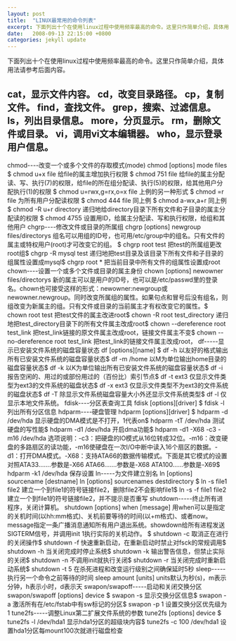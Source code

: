 ```yaml
---
layout: post
title:  "LINUX最常用的命令列表"
excerpt: 下面列出十个在使用linux过程中使用频率最高的命令。这里只作简单介绍，具体用法请参考后面内容
date:   2008-09-13 22:15:00 +0800
categories: jekyll update
---   
```

<!--markdown-->下面列出十个在使用linux过程中使用频率最高的命令。这里只作简单介绍，具体用法请参考后面内容。
cat，显示文件内容。
cd，改变目录路径。
cp，复制文件。
find，查找文件。
grep，搜索、过滤信息。
ls，列出目录信息。
more，分页显示。
rm，删除文件或目录。
vi，调用vi文本编辑器。
who，显示登录用户信息。
-------------------


<!--more-->


chmod----改变一个或多个文件的存取模式(mode)
chmod [options] mode files
$ chmod u+x file                 给file的属主增加执行权限
$ chmod 751 file                 给file的属主分配读、写、执行(7)的权限，给file的所在组分配读、执行(5)的权限，给其他用户分配执行(1)的权限
$ chmod u=rwx,g=rx,o=x file     上例的另一种形式
$ chmod =r file                 为所有用户分配读权限
$ chmod 444 file                同上例
$ chmod a-wx,a+r                同上例
$ chmod -R u+r directory        递归地给directory目录下所有文件和子目录的属主分配读的权限
$ chmod 4755                    设置用ID，给属主分配读、写和执行权限，给组和其他用户
chgrp----修改文件或目录的所属组
chgrp [options] newgroup files/directorys
组名可以用组的ID号，也可用/etc/group中的组名。只有文件的属主或特权用户(root)才可改变它的组。
$ chgrp root test            把test的所属组更改root组$ chgrp -R mysql test        递归地把test目录及该目录下所有文件和子目录的组属性设置成mysql$ chgrp root *               把当前目录中所有文件的组属性设置成root
chown----设置一个或多个文件或目录的属主身份
chown [options] newowner files/directorys
新的属主可以是用户的ID号，也可以是/etc/passwd里的登录名。chown也可接受这样的形式：newowner:newgroup或newowner.newgroup。同时改变所属组的属性。如果句点和冒号后没有组名，则组改变为新属主的组。只有文件或目录的当前属主才有权改变它的属性。$ chown   root test                        把test文件的属主改进root$ chown -R root test_directory            递归地把test_directory目录下的所有文件属主改成root$ chown --dereference root test_link      把test_link链接的原文件属主改成root，链接文件属主不变$ chown --no-dereference root test_link   把test_link的链接文件属主改成root，
df-----显示已安装文件系统的磁盘容量状态
df [options][name]
$ df -h 以友好的格式输出所有已安装文件系统的磁盘容量状态$ df -m /home 以M为单位输出home目录的磁盘容量状态$ df -k 以K为单位输出所有已安装文件系统的磁盘容量状态$ df -i 报告空闲的、用过的或部份用过的（百份比）索引节点$ df -t ext3 仅显示文件类型为ext3的文件系统的磁盘状态$ df -x ext3 仅显示文件类型不为ext3的文件系统的磁盘状态$ df -T 除显示文件系统磁盘容量大小外还显示文件系统类型$ df -l 仅显示本地文件系统。
fdisk----分区表查询工具
fdisk [options][driver]
$ fdisk -l           列出所有分区信息
hdparm----硬盘管理
hdparm [options][driver]
$ hdparm -d   /dev/hda            显示硬盘的DMA模式是不打开，1代表on$ hdparm -tT /dev/hda            测试硬盘的写性能$ hdparm -d1 /dev/hda 开启dma功能$ hdparm -d1 -X68 -c3 -m16 /dev/hda   选项说明：-c3：把硬盘的IO模式从16位转成32位。-m16：改变硬盘的多路扇区的读功能，-m16使硬盘在一次I/O中断中读入16个扇区的数据。-d1：打开DMA模式。-X68：支持ATA66的数据传输模式。下面是其它模式的设置对照ATA33.......参数是-X66 ATA66.......参数是-X68 ATA100......参数是-X69$ hdparm -k1 /dev/hda             保存设置
ln-----为文件建立别名
ln [options] sourcename [destname]
ln [options] sourcenames destdirectory
$ ln -s file1 file2        建立一个到file1的符号链接file2，删除file2不会影响file1$ ln -s -f file1 file2     建立一个到file1的符号链接file2，并不提示是否重写
shutdown-----终止所有进程序，关闭计算机。
shutdown [options] when [message]
用when可以是指定的关机时间(以hh:mm格式)、关机前要等待的时间(以+m格式)、或者now。message指定一条广播消息通知所有用户退出系统。showdown给所有进程发送SIGTERM信号，并调用init 1执行实际的关机动作。
$ shutdown -c           取消正在进行的关闭操作$ shutdown -f           快速重新启动，在重新启动时禁止对fsck的常规调用$ shutdown -h           当关闭完成时停止系统$ shutdown -k           输出警告信息，但禁止实际的关闭$ shutdown -n           不调用init就执行关闭$ shutdown -r           当关闭完成时重新启动系统$ shutdown -t 5         在杀死进程和改变运行级别之间确保延时5秒
sleep-----执行另一个命令之前等待的时间
sleep amount [units]
units默认为秒(s)，m表示分钟，h表示小时，d表示天
swapon/swapoff-----启动和关闭交换分区
swapon/swapoff [options] device
$ swapon -s             显示交换分区信息$ swapon -a             激活所有在/etc/fstab中有sw标记的分区$ swapon -p 1           设置交换分区优先级为1 tune2fs-----调整Linux第二扩展文件系统的参数
tune2fs [options] device
$ tune2fs -l /dev/hda1        显示hda1分区的超级块内容$ tune2fs -c 100 /dev/hda1    设置hda1分区每mount100次就进行磁盘检查
